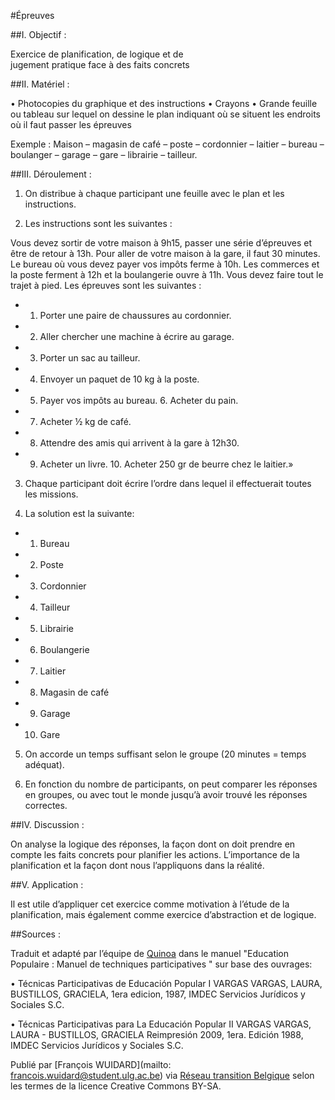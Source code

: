 #Épreuves 

##I. Objectif :

Exercice de planification, de logique et de  jugement pratique face à des faits concrets

##II. Matériel :

• Photocopies du graphique et des instructions • Crayons • Grande feuille ou tableau sur lequel on dessine le plan indiquant où se situent les endroits où il faut passer les épreuves

Exemple : Maison – magasin de café – poste – cordonnier – laitier – bureau – boulanger – garage – gare – librairie – tailleur.

##III. Déroulement : 

1. On distribue à chaque participant une feuille avec le plan et les instructions.

2. Les instructions sont les suivantes : 

Vous devez sortir de votre maison à 9h15, passer une série d’épreuves et être de retour à 13h. Pour aller de votre maison à la gare, il faut 30 minutes. Le bureau où vous devez payer vos impôts ferme à 10h. Les commerces et la poste ferment à 12h et la boulangerie ouvre à 11h. Vous devez faire tout le trajet à pied. Les épreuves sont les suivantes :

* 1. Porter une paire de chaussures au cordonnier. 

* 2. Aller chercher une machine à écrire au garage. 

* 3. Porter un sac au tailleur. 

* 4. Envoyer un paquet de 10 kg à la poste. 

* 5. Payer vos impôts au bureau. 6. Acheter du pain. 

* 7. Acheter ½ kg de café. 

* 8. Attendre des amis qui arrivent à la gare à 12h30. 

* 9. Acheter un livre. 10. Acheter 250 gr de beurre chez le laitier.»

3. Chaque participant doit écrire l’ordre dans lequel il effectuerait toutes les missions.

4. La solution est la suivante:

* 1. Bureau 

* 2. Poste 

* 3. Cordonnier 

* 4. Tailleur

* 5. Librairie 

* 6. Boulangerie 

* 7. Laitier 

* 8. Magasin de café 

* 9. Garage 

* 10. Gare

5. On accorde un temps suffisant selon le groupe (20 minutes = temps adéquat). 

6. En fonction du nombre de participants, on peut comparer les réponses en groupes, ou avec tout le monde jusqu’à avoir trouvé les réponses correctes.

##IV. Discussion : 

On analyse la logique des réponses, la façon dont on doit prendre en compte les faits concrets pour planifier les actions. L’importance de la planification et la façon dont nous l’appliquons dans la réalité.

##V. Application : 

Il est utile d’appliquer cet exercice comme motivation à l’étude de la planification, mais également comme exercice d’abstraction et de logique. 

##Sources : 

Traduit et adapté par l’équipe de [Quinoa](http://www.quinoa.be/) dans le manuel "Education Populaire : Manuel de techniques participatives "  sur base des ouvrages:

• Técnicas Participativas de Educación Popular I VARGAS VARGAS, LAURA,  BUSTILLOS, GRACIELA, 1era edicion, 1987, IMDEC Servicios Jurídicos y Sociales S.C. 

• Técnicas Participativas para La Educación Popular II VARGAS VARGAS, LAURA - BUSTILLOS, GRACIELA Reimpresión 2009, 1era. Edición 1988, IMDEC Servicios Jurídicos y Sociales S.C.


Publié par [François WUIDARD](mailto: francois.wuidard@student.ulg.ac.be) via [Réseau transition Belgique]( http://www.reseautransition.be/) selon les termes de la licence Creative Commons BY-SA. 
